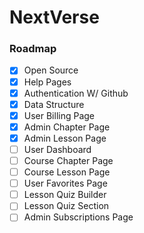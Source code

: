 # NextVerse

### Roadmap
- [x] Open Source 
- [x] Help Pages
- [x] Authentication W/ Github
- [x] Data Structure
- [x] User Billing Page
- [x] Admin Chapter Page
- [x] Admin Lesson Page
- [ ] User Dashboard
- [ ] Course Chapter Page
- [ ] Course Lesson Page
- [ ] User Favorites Page
- [ ] Lesson Quiz Builder
- [ ] Lesson Quiz Section
- [ ] Admin Subscriptions Page